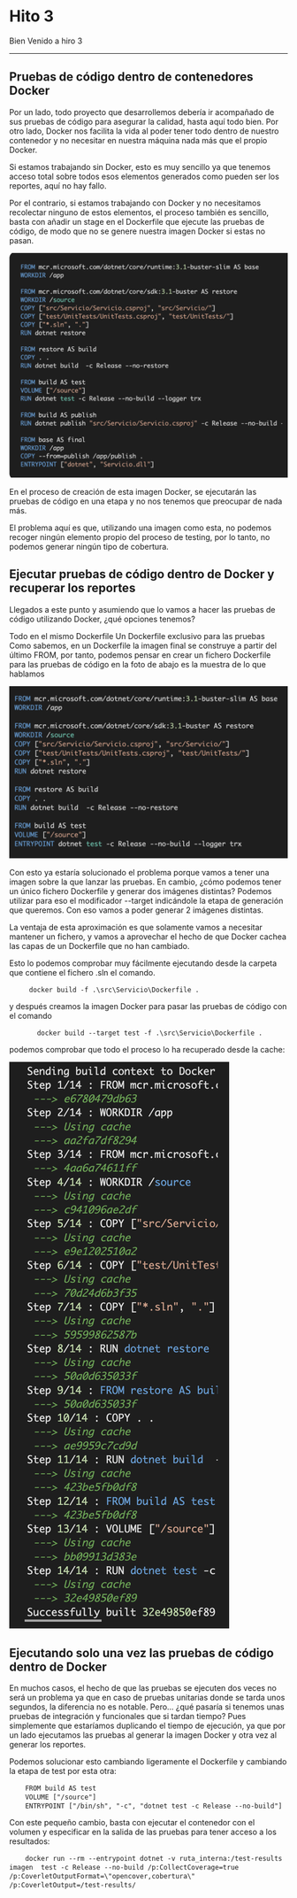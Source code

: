 # Hito 3

   Bien Venido a hiro 3
   
   - - -- - -- - - - - -- - - - --  - - -- - -- - - - - -- - - - --   - - -- - -- - - - - -- - - - --   - - -- - -- - - - - -- - - - --  

## Pruebas de código dentro de contenedores Docker

Por un lado, todo proyecto que desarrollemos debería ir acompañado de sus pruebas de código para asegurar la calidad, hasta aquí todo bien. 
Por otro lado, Docker nos facilita la vida al poder tener todo dentro de nuestro contenedor y no necesitar en nuestra máquina nada más que 
el propio Docker.

Si estamos trabajando sin Docker, esto es muy sencillo ya que tenemos acceso total sobre todos esos elementos generados como pueden ser los reportes, 
aquí no hay fallo.

Por el contrario, si estamos trabajando con Docker y no necesitamos recolectar ninguno de estos elementos, el proceso también es sencillo, basta 
con añadir un stage en el Dockerfile que ejecute las pruebas de código, de modo que no se genere nuestra imagen Docker si estas no pasan.

![GenerandounanuevaSSH](./img/im1.png)

En el proceso de creación de esta imagen Docker, se ejecutarán las pruebas de código en una etapa y no nos tenemos que preocupar de nada más.

El problema aquí es que, utilizando una imagen como esta, no podemos recoger ningún elemento propio del proceso de testing, por lo tanto, no podemos generar ningún tipo 
de cobertura.

## Ejecutar pruebas de código dentro de Docker y recuperar los reportes

Llegados a este punto y asumiendo que lo vamos a hacer las pruebas de código utilizando Docker, ¿qué opciones tenemos?

Todo en el mismo Dockerfile
Un Dockerfile exclusivo para las pruebas
Como sabemos, en un Dockerfile la imagen final se construye a partir del último FROM, por tanto, podemos pensar en crear un fichero Dockerfile 
para las pruebas de código en la foto de abajo es la muestra de lo que hablamos

![GenerandounanuevaSSH](./img/im2.png)

Con esto ya estaría solucionado el problema porque vamos a tener una imagen sobre la que lanzar las pruebas. 
En cambio, ¿cómo podemos tener un único fichero Dockerfile y generar dos imágenes distintas? Podemos utilizar para eso el modificador --target 
indicándole la etapa de generación que queremos. Con eso vamos a poder generar 2 imágenes distintas.

La ventaja de esta aproximación es que solamente vamos a necesitar mantener un fichero, y vamos a aprovechar el hecho de que Docker cachea las capas 
de un Dockerfile que no han cambiado.

Esto lo podemos comprobar muy fácilmente ejecutando desde la carpeta que contiene el fichero .sln el comando.
          
         docker build -f .\src\Servicio\Dockerfile .
y después creamos la imagen Docker para pasar las pruebas de código con el comando
            
           docker build --target test -f .\src\Servicio\Dockerfile .
podemos comprobar que todo el proceso lo ha recuperado desde la cache:
 
 ![GenerandounanuevaSSH](./img/im3.png)

## Ejecutando solo una vez las pruebas de código dentro de Docker

En muchos casos, el hecho de que las pruebas se ejecuten dos veces no será un problema ya que en caso de pruebas unitarias donde se tarda unos 
segundos, la diferencia no es notable. Pero… ¿qué pasaría si tenemos unas pruebas de integración y funcionales que si tardan tiempo? Pues
simplemente que estaríamos duplicando el tiempo de ejecución, ya que por un lado ejecutamos las pruebas al generar la imagen Docker y otra vez 
al generar los reportes.

Podemos solucionar esto cambiando ligeramente el Dockerfile y cambiando la etapa de test por esta otra:
  
        FROM build AS test
        VOLUME ["/source"]
        ENTRYPOINT ["/bin/sh", "-c", "dotnet test -c Release --no-build"]
Con este pequeño cambio, basta con ejecutar el contenedor con el volumen y especificar en la salida de las pruebas para tener acceso a los
resultados:

        docker run --rm --entrypoint dotnet -v ruta_interna:/test-results imagen  test -c Release --no-build /p:CollectCoverage=true /p:CoverletOutputFormat=\"opencover,cobertura\" /p:CoverletOutput=/test-results/


